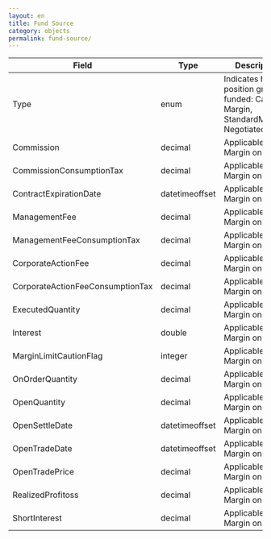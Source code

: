 ```yaml
---
layout: en
title: Fund Source
category: objects
permalink: fund-source/
---
```



| Field                 | Type    | Description |
| --------------------- | ------- | ----------- |
| Type			| enum | Indicates how position group is funded: Cash, Margin, StandardMargin, NegotiatedMargin |
| Commission			| decimal  | Applicable to Margin only |
| CommissionConsumptionTax			| decimal  | Applicable to Margin only |
| ContractExpirationDate          | datetimeoffset | Applicable to Margin only |
| ManagementFee			| decimal  | Applicable to Margin only |
| ManagementFeeConsumptionTax			| decimal  | Applicable to Margin only |
| CorporateActionFee			| decimal  | Applicable to Margin only |
| CorporateActionFeeConsumptionTax       | decimal  | Applicable to Margin only |
| ExecutedQuantity			| decimal  | Applicable to Margin only |
| Interest			| double  | Applicable to Margin only |
| MarginLimitCautionFlag			| integer  | Applicable to Margin only |
| OnOrderQuantity			| decimal  | Applicable to Margin only |
| OpenQuantity			| decimal  | Applicable to Margin only |
| OpenSettleDate			| datetimeoffset  | Applicable to Margin only |
| OpenTradeDate			| datetimeoffset  | Applicable to Margin only |
| OpenTradePrice			| decimal  | Applicable to Margin only |
| RealizedProfitoss			| decimal  | Applicable to Margin only |
| ShortInterest			| decimal  | Applicable to Margin only |



